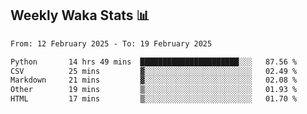## Weekly Waka Stats 📊
<!--START_SECTION:waka-->

```txt
From: 12 February 2025 - To: 19 February 2025

Python       14 hrs 49 mins  ██████████████████████░░░   87.56 %
CSV          25 mins         ▓░░░░░░░░░░░░░░░░░░░░░░░░   02.49 %
Markdown     21 mins         ▓░░░░░░░░░░░░░░░░░░░░░░░░   02.08 %
Other        19 mins         ▒░░░░░░░░░░░░░░░░░░░░░░░░   01.93 %
HTML         17 mins         ▒░░░░░░░░░░░░░░░░░░░░░░░░   01.70 %
```

<!--END_SECTION:waka-->

<!--

Here are some ideas to get you started:

- 🔭 I’m currently working on (way to add branches committed on)
- 🌱 I’m currently learning Web Frameworks and Machine Learning! (Lisp, JS (react & angular), Python, and __)
- 💬 Ask me about ...
- 📫 How to reach me: 
- 😄 Pronouns: He/Him/His
- ⚡ Fun fact: ...

that-recsys-lab
-->
